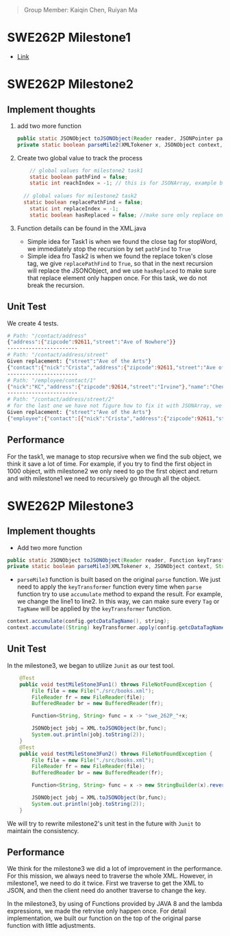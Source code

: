 > Group Member: Kaiqin Chen, Ruiyan Ma

# SWE262P Milestone1

- [Link](https://github.com/tonychen257/SWE262P-project/blob/main/Milestone1/src/M1/README.md)

# SWE262P Milestone2

## Implement thoughts

1. add two more function

   ```java
   public static JSONObject toJSONObject(Reader reader, JSONPointer path) {}
   private static boolean parseMile2(XMLTokener x, JSONObject context, String name, XMLParserConfiguration config, String stopKey) {}
   ```

2. Create two global value to track the process

   ```java
       // global values for milestone2 task1
       static boolean pathFind = false;
       static int reachIndex = -1; // this is for JSONArray, example books/2
   	
   	 // global values for milestone2 task2
   	 static boolean replacePathFind = false;
       static int replaceIndex = -1;
       static boolean hasReplaced = false; //make sure only replace once
   ```

3. Function details can be found in the XML.java
   - Simple idea for Task1 is when we found the close tag for stopWord, we immediately stop the recursion by set `pathFind` to  `True`
   - Simple idea fro Task2 is when we found the replace token's close tag, we give `replacePathFind` to `True`, so that in the next recursion will replace the JSONObject, and we use `hasReplaced` to make sure that replace element only happen once. For this task, we do not break the recursion.

## Unit Test

We create 4 tests.

```bash
# Path: "/contact/address"
{"address":{"zipcode":92611,"street":"Ave of Nowhere"}}
-----------------------
# Path: "/contact/address/street"
Given replacement: {"street":"Ave of the Arts"}
{"contact":{"nick":"Crista","address":{"zipcode":92611,"street":"Ave of the Arts"},"name":"Crista Lopes"}}
-----------------------
# Path: "/employee/contact/1"
{"nick":"KC","address":{"zipcode":92614,"street":"Irvine"},"name":"Chen"}
-----------------------
# Path: "/contact/address/street/2"
# for the last one we have not figure how to fix it with JSONArray, we might do it in the future update
Given replacement: {"street":"Ave of the Arts"}
{"employee":{"contact":[{"nick":"Crista","address":{"zipcode":92611,"street":["Ave of the Arts","Ave of Two","Ave of Three"]},"name":"Crista Lopes"},{"nick":"KC","address":{"zipcode":92614,"street":"Irvine"},"name":"Chen"}]}}
```

## Performance

For the task1, we manage to stop recursive when we find the sub object, we think it save a lot of time. For example, if you try to find the first object in 1000 object, with milestone2 we only need to go the first object and return and with milestone1 we need to recursively go through all the object.

# SWE262P Milestone3

## Implement thoughts

- Add two more function

```java
public static JSONObject toJSONObject(Reader reader, Function keyTransformer) {}
private static boolean parseMile3(XMLTokener x, JSONObject context, String name, XMLParserConfiguration config, Function keyTransformer) {}
```

- `parseMile3` function is built based on the original `parse` function. We just need to apply the `keyTransformer` function every time when `parse	` function try to use `accumulate` method to expand the result. For example, we change the line1 to line2. In this way, we can make sure every `Tag` or `TagName` will be applied by the `keyTransformer` function.

```java
context.accumulate(config.getcDataTagName(), string);
context.accumulate((String) keyTransformer.apply(config.getcDataTagName()), string);
```

## Unit Test

In the milestone3, we began to utilize `Junit` as our test tool.

```java
    @Test
    public void testMileStone3Fun1() throws FileNotFoundException {
        File file = new File("./src/books.xml");
        FileReader fr = new FileReader(file);
        BufferedReader br = new BufferedReader(fr);

        Function<String, String> func = x -> "swe_262P_"+x;

        JSONObject jobj = XML.toJSONObject(br,func);
        System.out.println(jobj.toString(2));
    }
    @Test
    public void testMileStone3Fun2() throws FileNotFoundException {
        File file = new File("./src/books.xml");
        FileReader fr = new FileReader(file);
        BufferedReader br = new BufferedReader(fr);

        Function<String, String> func = x -> new StringBuilder(x).reverse().toString();

        JSONObject jobj = XML.toJSONObject(br,func);
        System.out.println(jobj.toString(2));
    }
```

We will try to rewrite milestone2's unit test in the future with `Junit` to maintain the consistency.

##  Performance

We think for the milestone3 we did a lot of improvement in the performance. For this mission, we always need to traverse the whole XML. However, in milestone1, we need to do it twice. First we traverse to get the XML to JSON, and then the client need do another traverse to change the key.

In the milestone3, by using of Functions provided by JAVA 8 and the lambda expressions, we made the retrvise only happen once. For detail implementation, we built our function on the top of the original parse function with little adjustments.